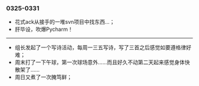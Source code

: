 ### 0325-0331
- 花式ack从接手的一堆svn项目中找东西…；
- 肝毕设，吹爆Pycharm！
---
- 组长发起了一个写诗活动，每周一三五写诗，写了三首之后感觉如要遵格律好难；
- 周末打了一下午球，第一次球场意外……而且好久不动第二天起来感觉身体快散架了……
- 周日又煮了一次腌笃鲜；
